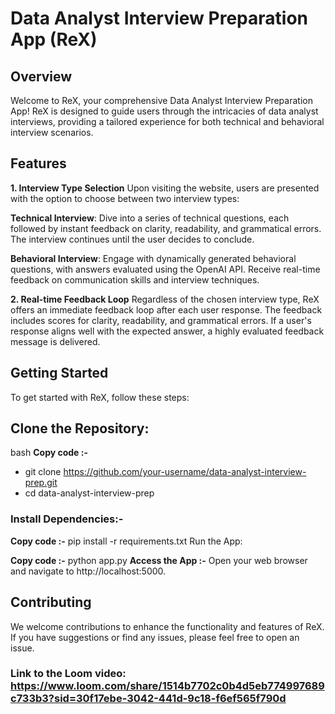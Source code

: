 # Data Analyst Interview Preparation App (ReX)

## Overview
Welcome to ReX, your comprehensive Data Analyst Interview Preparation App! ReX is designed to guide users through the intricacies of data analyst interviews, providing a tailored experience for both technical and behavioral interview scenarios.

## Features
**1. Interview Type Selection**
Upon visiting the website, users are presented with the option to choose between two interview types:

**Technical Interview**: Dive into a series of technical questions, each followed by instant feedback on clarity, readability, and grammatical errors. The interview continues until the user decides to conclude.


**Behavioral Interview**: Engage with dynamically generated behavioral questions, with answers evaluated using the OpenAI API. Receive real-time feedback on communication skills and interview techniques.


**2. Real-time Feedback Loop**
Regardless of the chosen interview type, ReX offers an immediate feedback loop after each user response. The feedback includes scores for clarity, readability, and grammatical errors. If a user's response aligns well with the expected answer, a highly evaluated feedback message is delivered.

## Getting Started
To get started with ReX, follow these steps:

## Clone the Repository:

bash
**Copy code :-**
- git clone https://github.com/your-username/data-analyst-interview-prep.git
- cd data-analyst-interview-prep

### **Install Dependencies:-**

**Copy code :-**
pip install -r requirements.txt
Run the App:

**Copy code :-**
python app.py
**Access the App :-**
Open your web browser and navigate to http://localhost:5000.

## Contributing
We welcome contributions to enhance the functionality and features of ReX. If you have suggestions or find any issues, please feel free to open an issue.

### Link to the Loom video: https://www.loom.com/share/1514b7702c0b4d5eb774997689c733b3?sid=30f17ebe-3042-441d-9c18-f6ef565f790d

